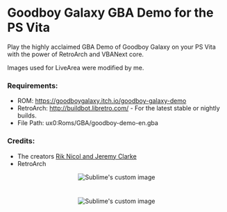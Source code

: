# Goodboy Galaxy GBA Demo for the PS Vita

Play the highly acclaimed GBA Demo of Goodboy Galaxy on your PS Vita with the power of RetroArch and VBANext core.

Images used for LiveArea were modified by me.

### Requirements:
- ROM: https://goodboygalaxy.itch.io/goodboy-galaxy-demo
- RetroArch: http://buildbot.libretro.com/ - For the latest stable or nightly builds.
- File Path: ux0:Roms/GBA/goodboy-demo-en.gba

### Credits:
- The creators [Rik Nicol and Jeremy Clarke](https://goodboygalaxy.itch.io/goodboy-galaxy-gba)
- RetroArch

<!-- LiveArea -->
<p align="center">
  <img src="https://github.com/DRok17/Goodboy-Galaxy-GBA-Demo-Vita/assets/81541725/69ebd026-76e8-4e33-99a5-9426141eca7c?raw=true" alt="Sublime's custom image"/>
</p>

<!-- Spacer -->
<p align="center">
  <img width="10" height="10" src="https://user-images.githubusercontent.com/81541725/168428087-611fe26a-aeb0-4617-98d7-9a239ea716d8.png">
</p>

<!-- Icon -->
<p align="center">
  <img src="https://github.com/DRok17/Goodboy-Galaxy-GBA-Demo-Vita/assets/81541725/7c91e9cb-4531-4864-a6c3-e13f12110166?raw=true" alt="Sublime's custom image"/>
</p>
